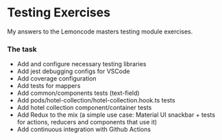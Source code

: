 # Testing Exercises

My answers to the Lemoncode masters testing module exercises.

### The task

- Add and configure necessary testing libraries
- Add jest debugging configs for VSCode
- Add coverage configuration
- Add tests for mappers
- Add common/components tests (text-field)
- Add pods/hotel-collection/hotel-collection.hook.ts tests
- Add hotel collection component/container tests
- Add Redux to the mix (a simple use case: Material UI snackbar + tests for actions, reducers and components that use it)
- Add continuous integration with Github Actions
